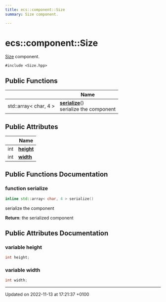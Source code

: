 ```yaml
---
title: ecs::component::Size
summary: Size component. 

---
```


# ecs::component::Size



[Size]() component. 


`#include <Size.hpp>`

## Public Functions

|                | Name           |
| -------------- | -------------- |
| std::array< char, 4 > | **[serialize](Classes/structecs_1_1component_1_1_size.md#function-serialize)**()<br>serialize the component  |

## Public Attributes

|                | Name           |
| -------------- | -------------- |
| int | **[height](Classes/structecs_1_1component_1_1_size.md#variable-height)**  |
| int | **[width](Classes/structecs_1_1component_1_1_size.md#variable-width)**  |

## Public Functions Documentation

### function serialize

```cpp
inline std::array< char, 4 > serialize()
```

serialize the component 

**Return**: the serialized component 

## Public Attributes Documentation

### variable height

```cpp
int height;
```


### variable width

```cpp
int width;
```


-------------------------------

Updated on 2022-11-13 at 17:21:37 +0100